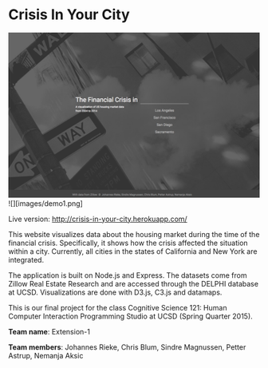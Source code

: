 # Crisis In Your City

![](images/demo2.png)
![][images/demo1.png]

Live version: http://crisis-in-your-city.herokuapp.com/

This website visualizes data about the housing market during the time of the financial crisis. Specifically, it shows how the crisis affected the situation within a city. Currently, all cities in the states of California and New York are integrated. 

The application is built on Node.js and Express. The datasets come from Zillow Real Estate Research and are accessed through the DELPHI database at UCSD. Visualizations are done with D3.js, C3.js and datamaps. 

This is our final project for the class Cognitive Science 121: Human Computer Interaction Programming Studio at UCSD (Spring Quarter 2015). 

**Team name**: Extension-1

**Team members**: Johannes Rieke, Chris Blum, Sindre Magnussen, Petter Astrup, Nemanja Aksic